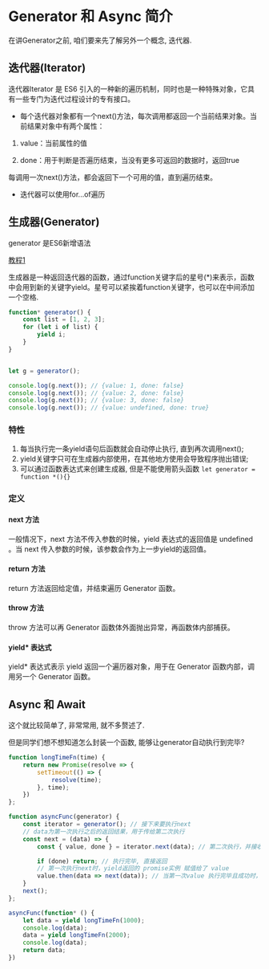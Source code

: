 # Generator 和 Async 简介

在讲Generator之前, 咱们要来先了解另外一个概念, 迭代器.

## 迭代器(Iterator)

迭代器Iterator 是 ES6 引入的一种新的遍历机制，同时也是一种特殊对象，它具有一些专门为迭代过程设计的专有接口。

- 每个迭代器对象都有一个next()方法，每次调用都返回一个当前结果对象。当前结果对象中有两个属性：

1. value：当前属性的值

2. done：用于判断是否遍历结束，当没有更多可返回的数据时，返回true

每调用一次next()方法，都会返回下一个可用的值，直到遍历结束。

- 迭代器可以使用for...of遍历


## 生成器(Generator)
generator 是ES6新增语法

[教程1](https://www.runoob.com/w3cnote/es6-generator.html)


生成器是一种返回迭代器的函数，通过function关键字后的星号(*)来表示，函数中会用到新的关键字yield。星号可以紧挨着function关键字，也可以在中间添加一个空格.

```js
function* generator() {
    const list = [1, 2, 3];
    for (let i of list) {
        yield i;
    }
}


let g = generator();

console.log(g.next()); // {value: 1, done: false}
console.log(g.next()); // {value: 2, done: false}
console.log(g.next()); // {value: 3, done: false}
console.log(g.next()); // {value: undefined, done: true}
```

### 特性

1. 每当执行完一条yield语句后函数就会自动停止执行, 直到再次调用next();
2. yield关键字只可在生成器内部使用，在其他地方使用会导致程序抛出错误;
3. 可以通过函数表达式来创建生成器, 但是不能使用箭头函数
    `let generator = function *(){}`



### 定义

#### next 方法

一般情况下，next 方法不传入参数的时候，yield 表达式的返回值是 undefined 。当 next 传入参数的时候，该参数会作为上一步yield的返回值。

#### return 方法

return 方法返回给定值，并结束遍历 Generator 函数。

#### throw 方法

throw 方法可以再 Generator 函数体外面抛出异常，再函数体内部捕获。

#### yield* 表达式

yield* 表达式表示 yield 返回一个遍历器对象，用于在 Generator 函数内部，调用另一个 Generator 函数。



## Async 和 Await

这个就比较简单了, 非常常用, 就不多赘述了.

但是同学们想不想知道怎么封装一个函数, 能够让generator自动执行到完毕? 

```js
function longTimeFn(time) {
    return new Promise(resolve => {
        setTimeout(() => {
            resolve(time);
        }, time);
    })
};

function asyncFunc(generator) {
    const iterator = generator(); // 接下来要执行next
    // data为第一次执行之后的返回结果，用于传给第二次执行
    const next = (data) => {
        const { value, done } = iterator.next(data); // 第二次执行，并接收第一次的请求结果 value 和 done

        if (done) return; // 执行完毕, 直接返回
        // 第一次执行next时，yield返回的 promise实例 赋值给了 value
        value.then(data => next(data)); // 当第一次value 执行完毕且成功时，执行下一步(并把第一次的结果传递下一步));
    }
    next();
};

asyncFunc(function* () {
    let data = yield longTimeFn(1000);
    console.log(data);
    data = yield longTimeFn(2000);
    console.log(data);
    return data;
})
```
